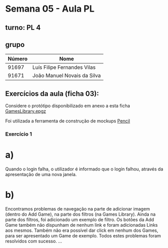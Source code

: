 # Semana 05 - Aula PL
## turno:  PL 4 

## grupo 
|Número |             Nome             |
|-------|------------------------------| 
| 91697 | Luís Filipe Fernandes Vilas  |
| 91671 | João Manuel Novais da Silva  |

## Exercícios da aula (ficha 03):
Considere o protótipo disponibilizado em anexo a esta ficha   
[GamesLibrary.epgz](GamesLibrary.epgz)

Foi utilizada a ferramenta de construção de mockups [Pencil](http://pencil.evolus.vn/)


### Exercício 1 

# a)

Quando o login falha, o utilizador é informado que o login falhou, através da apresentação de uma nova janela.

# b)

Encontramos problemas de navegação na parte de adicionar imagem (dentro do Add Game), na parte dos filtros (na Games Library).
Ainda na parte dos filtros, foi adicionado um exemplo de filtro.
Os botões da Add Game também não dispunham de nenhum link e foram adicionadas Links aos mesmos.
Também não era possível dar click em nenhum dos Games, para ser apresentado um Game de exemplo.
Todos estes problemas foram resolvidos com sucesso. 
...

